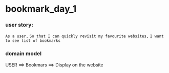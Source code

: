 # bookmark_day_1

### user story: 

`As a user,`
`So that I can quickly revisit my favourite websites,`
`I want to see list of bookmarks`


### domain model

 USER ==> Bookmars ==> Display on the website
